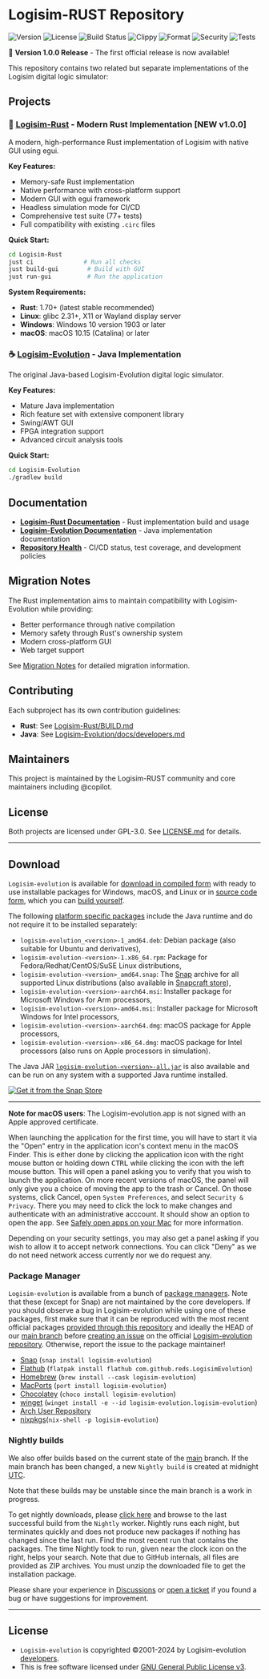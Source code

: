 # Logisim-RUST Repository

![Version](https://img.shields.io/badge/version-1.0.0-blue)
![License](https://img.shields.io/badge/license-GPL--3.0--or--later-green)
![Build Status](https://github.com/crossplatformdev/Logisim-RUST/actions/workflows/rust-build-test.yml/badge.svg)
![Clippy](https://github.com/crossplatformdev/Logisim-RUST/actions/workflows/rust-clippy.yml/badge.svg)
![Format](https://github.com/crossplatformdev/Logisim-RUST/actions/workflows/rust-fmt.yml/badge.svg)
![Security](https://github.com/crossplatformdev/Logisim-RUST/actions/workflows/rust-codeql.yml/badge.svg)
![Tests](https://github.com/crossplatformdev/Logisim-RUST/actions/workflows/comprehensive-test.yml/badge.svg)

🎉 **Version 1.0.0 Release** - The first official release is now available!

This repository contains two related but separate implementations of the Logisim digital logic simulator:

## Projects

### 🦀 [Logisim-Rust](./Logisim-Rust/) - Modern Rust Implementation **[NEW v1.0.0]**

A modern, high-performance Rust implementation of Logisim with native GUI using egui.

**Key Features:**
- Memory-safe Rust implementation
- Native performance with cross-platform support
- Modern GUI with egui framework
- Headless simulation mode for CI/CD
- Comprehensive test suite (77+ tests)
- Full compatibility with existing `.circ` files

**Quick Start:**
```bash
cd Logisim-Rust
just ci              # Run all checks
just build-gui        # Build with GUI
just run-gui          # Run the application
```

**System Requirements:**
- **Rust**: 1.70+ (latest stable recommended)
- **Linux**: glibc 2.31+, X11 or Wayland display server
- **Windows**: Windows 10 version 1903 or later
- **macOS**: macOS 10.15 (Catalina) or later

### ☕ [Logisim-Evolution](./Logisim-Evolution/) - Java Implementation

The original Java-based Logisim-Evolution digital logic simulator.

**Key Features:**
- Mature Java implementation
- Rich feature set with extensive component library
- Swing/AWT GUI
- FPGA integration support
- Advanced circuit analysis tools

**Quick Start:**
```bash
cd Logisim-Evolution  
./gradlew build
```

## Documentation

- **[Logisim-Rust Documentation](./Logisim-Rust/BUILD.md)** - Rust implementation build and usage
- **[Logisim-Evolution Documentation](./Logisim-Evolution/docs/)** - Java implementation documentation
- **[Repository Health](./HEALTH.md)** - CI/CD status, test coverage, and development policies

## Migration Notes

The Rust implementation aims to maintain compatibility with Logisim-Evolution while providing:
- Better performance through native compilation
- Memory safety through Rust's ownership system
- Modern cross-platform GUI
- Web target support

See [Migration Notes](./Logisim-Rust/docs/MIGRATION_NOTES.md) for detailed migration information.

## Contributing

Each subproject has its own contribution guidelines:
- **Rust**: See [Logisim-Rust/BUILD.md](./Logisim-Rust/BUILD.md#contributing)
- **Java**: See [Logisim-Evolution/docs/developers.md](./Logisim-Evolution/docs/developers.md)

## Maintainers

This project is maintained by the Logisim-RUST community and core maintainers including @copilot.

## License

Both projects are licensed under GPL-3.0. See [LICENSE.md](./LICENSE.md) for details.

---

## Download ###

`Logisim-evolution` is available for
[download in compiled form](https://github.com/logisim-evolution/logisim-evolution/releases)
with ready to use installable packages for Windows, macOS, and Linux
or in [source code form](https://github.com/logisim-evolution), which you can [build yourself](docs/developers.md).

The following [platform specific packages](https://github.com/logisim-evolution/logisim-evolution/releases)
include the Java runtime and do not require it to be installed separately:

* `logisim-evolution_<version>-1_amd64.deb`: Debian package (also suitable for Ubuntu and derivatives),
* `logisim-evolution-<version>-1.x86_64.rpm`: Package for Fedora/Redhat/CentOS/SuSE Linux distributions,
* `logisim-evolution-<version>_amd64.snap`: The [Snap](https://snapcraft.io/docs) archive for all
  supported Linux distributions (also available in [Snapcraft store](https://snapcraft.io/logisim-evolution)),
* `logisim-evolution-<version>-aarch64.msi`: Installer package for Microsoft Windows for Arm processors,
* `logisim-evolution-<version>-amd64.msi`: Installer package for Microsoft Windows for Intel processors,
* `logisim-evolution-<version>-aarch64.dmg`: macOS package for Apple processors,
* `logisim-evolution-<version>-x86_64.dmg`: macOS package for Intel processors (also runs on Apple processors in simulation).

The Java JAR [`logisim-evolution-<version>-all.jar`](https://github.com/logisim-evolution/logisim-evolution/releases)
is also available and can be run on any system with a supported Java runtime installed.

[![Get it from the Snap Store](https://snapcraft.io/static/images/badges/en/snap-store-black.svg)](https://snapcraft.io/logisim-evolution)

---

**Note for macOS users**:
The Logisim-evolution.app is not signed with an Apple approved certificate.

When launching the application for the first time, you will have to start it via the "Open" entry in the
application icon's context menu in the macOS Finder. This is either done by clicking the application
icon with the right mouse button or holding down <kbd>CTRL</kbd> while clicking the icon with the
left mouse button. This will open a panel asking you to verify that you wish to launch the application.
On more recent versions of macOS, the panel will only give you a choice of moving the app to the trash or Cancel.
On those systems, click Cancel, open `System Preferences`, and select `Security & Privacy`.
There you may need to click the lock to make changes and authenticate with an administrative acccount.
It should show an option to open the app.
See [Safely open apps on your Mac](https://support.apple.com/en-us/HT202491) for more information.

Depending on your security settings, you may also get a panel asking if you wish to allow it to accept
network connections. You can click "Deny" as we do not need network access currently nor we do request any.

### Package Manager ###

`Logisim-evolution` is available from a bunch of [package managers](https://repology.org/project/logisim-evolution/versions).
Note that these (except for Snap) are not maintained by the core developers.
If you should observe a bug in Logisim-evolution while using one of these packages,
first make sure that it can be reproduced with the most recent official packages
[provided through this repository](https://github.com/logisim-evolution/logisim-evolution/releases)
and ideally the HEAD of our [main branch](https://github.com/logisim-evolution/logisim-evolution/tree/main)
before [creating an issue](https://github.com/logisim-evolution/logisim-evolution/issues) on
the official [Logisim-evolution repository](https://github.com/logisim-evolution/logisim-evolution).
Otherwise, report the issue to the package maintainer!

* [Snap](https://snapcraft.io/logisim-evolution) (`snap install logisim-evolution`)
* [Flathub](https://flathub.org/apps/details/com.github.reds.LogisimEvolution) (`flatpak install flathub com.github.reds.LogisimEvolution`)
* [Homebrew](https://formulae.brew.sh/cask/logisim-evolution) (`brew install --cask logisim-evolution`)
* [MacPorts](https://ports.macports.org/port/logisim-evolution/details/) (`port install logisim-evolution`)
* [Chocolatey](https://community.chocolatey.org/packages/logisim-evolution) (`choco install logisim-evolution`)
* [winget](https://winget.run/pkg/logisim-evolution/logisim-evolution) (`winget install -e --id logisim-evolution.logisim-evolution`)
* [Arch User Repository](https://aur.archlinux.org/packages/logisim-evolution)
* [nixpkgs](https://search.nixos.org/packages?channel=24.05&show=logisim-evolution)(`nix-shell -p logisim-evolution`)

### Nightly builds ###

We also offer builds based on the current state of the
[main](https://github.com/logisim-evolution/logisim-evolution/tree/main) branch.
If the main branch has been changed,
a new `Nightly build` is created at midnight [UTC](https://en.wikipedia.org/wiki/Coordinated_Universal_Time).

Note that these builds may be unstable since the main branch is a work in progress.

To get nightly downloads, please
[click here](https://github.com/logisim-evolution/logisim-evolution/actions/workflows/nightly.yml)
and browse to the last successful build from the `Nightly` worker.
Nightly runs each night, but terminates quickly and does not produce new packages if nothing has changed since the last run.
Find the most recent run that contains the packages.
The time Nightly took to run, given near the clock icon on the right, helps your search.
Note that due to GitHub internals, all files are provided as ZIP archives.
You must unzip the downloaded file to get the installation package.

Please share your experience in [Discussions](https://github.com/logisim-evolution/logisim-evolution/discussions)
or [open a ticket](https://github.com/logisim-evolution/logisim-evolution/issues)
if you found a bug or have suggestions for improvement.

---

## License ##

* `Logisim-evolution` is copyrighted ©2001-2024 by Logisim-evolution [developers](docs/credits.md).
* This is free software licensed under [GNU General Public License v3](https://www.gnu.org/licenses/gpl-3.0.en.html).
